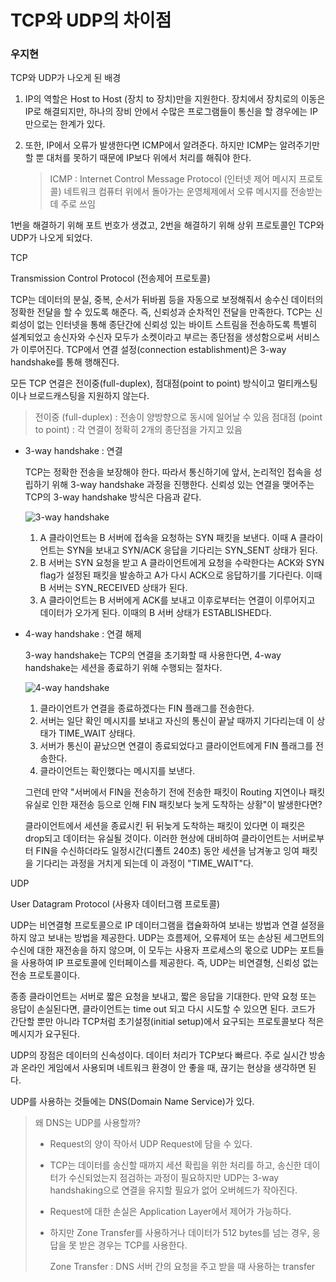 # TCP와 UDP의 차이점

### 우지현

TCP와 UDP가 나오게 된 배경

1. IP의 역할은 Host to Host (장치 to 장치)만을 지원한다. 장치에서 장치로의 이동은 IP로 해결되지만, 하나의 장비 안에서 수많은 프로그램들이 통신을 할 경우에는 IP만으로는 한계가 있다.

2. 또한, IP에서 오류가 발생한다면 ICMP에서 알려준다. 하지만 ICMP는 알려주기만 할 뿐 대처를 못하기 때문에 IP보다 위에서 처리를 해줘야 한다.

   > ICMP : Internet Control Message Protocol (인터넷 제어 메시지 프로토콜)
   > 네트워크 컴퓨터 위에서 돌아가는 운영체제에서 오류 메시지를 전송받는 데 주로 쓰임

1번을 해결하기 위해 포트 번호가 생겼고, 2번을 해결하기 위해 상위 프로토콜인 TCP와 UDP가 나오게 되었다.



TCP 

Transmission Control Protocol (전송제어 프로토콜)

TCP는 데이터의 분실, 중복, 순서가 뒤바뀜 등을 자동으로 보정해줘서 송수신 데이터의 정확한 전달을 할 수 있도록 해준다. 즉, 신뢰성과 순차적인 전달을 만족한다. TCP는 신뢰성이 없는 인터넷을 통해 종단간에 신뢰성 있는 바이트 스트림을 전송하도록 특별히 설계되었고 송신자와 수신자 모두가 소켓이라고 부르는 종단점을 생성함으로써 서비스가 이루어진다. TCP에서 연결 설정(connection establishment)은 3-way handshake를 통해 행해진다.

모든 TCP 연결은 전이중(full-duplex), 점대점(point to point) 방식이고 멀티캐스팅이나 브로드캐스팅을 지원하지 않는다.

> 전이중 (full-duplex) : 전송이 양방향으로 동시에 일어날 수 있음
> 점대점 (point to point) : 각 연결이 정확히 2개의 종단점을 가지고 있음

- 3-way handshake : 연결

  TCP는 정확한 전송을 보장해야 한다. 따라서 통신하기에 앞서, 논리적인 접속을 성립하기 위해 3-way handshake 과정을 진행한다. 신뢰성 있는 연결을 맺어주는 TCP의 3-way handshake 방식은 다음과 같다.

  

  ![3-way handshake](https://t1.daumcdn.net/cfile/tistory/225A964D52F1BB6917)

  

  1. A 클라이언트는 B 서버에 접속을 요청하는 SYN 패킷을 보낸다. 이때 A 클라이언트는 SYN을 보내고 SYN/ACK 응답을 기다리는 SYN_SENT 상태가 된다.
  2. B 서버는 SYN 요청을 받고 A 클라이언트에게 요청을 수락한다는 ACK와 SYN flag가 설정된 패킷을 발송하고 A가 다시 ACK으로 응답하기를 기다린다. 이때 B 서버는 SYN_RECEIVED 상태가 된다.
  3. A 클라이언트는 B 서버에게 ACK를 보내고 이후로부터는 연결이 이루어지고 데이터가 오가게 된다. 이때의 B 서버 상태가 ESTABLISHED다. 

  

- 4-way handshake : 연결 해제

  3-way handshake는 TCP의 연결을 초기화할 때 사용한다면, 4-way handshake는 세션을 종료하기 위해 수행되는 절차다. 

  

  ![4-way handshake](https://t1.daumcdn.net/cfile/tistory/2152353F52F1C02835)

  

  1. 클라이언트가 연결을 종료하겠다는 FIN 플래그를 전송한다.
  2. 서버는 일단 확인 메시지를 보내고 자신의 통신이 끝날 때까지 기다리는데 이 상태가 TIME_WAIT 상태다.
  3. 서버가 통신이 끝났으면 연결이 종료되었다고 클라이언트에게 FIN 플래그를 전송한다.
  4. 클라이언트는 확인했다는 메시지를 보낸다.

  

  그런데 만약 "서버에서 FIN을 전송하기 전에 전송한 패킷이 Routing 지연이나 패킷 유실로 인한 재전송 등으로 인해 FIN 패킷보다 늦게 도착하는 상황"이 발생한다면?

  

  클라이언트에서 세션을 종료시킨 뒤 뒤늦게 도착하는 패킷이 있다면 이 패킷은 drop되고 데이터는 유실될 것이다. 이러한 현상에 대비하여 클라이언트는 서버로부터 FIN을 수신하더라도 일정시간(디폴트 240초) 동안 세션을 남겨놓고 잉여 패킷을 기다리는 과정을 거치게 되는데 이 과정이 "TIME_WAIT"다.

  

UDP 

User Datagram Protocol (사용자 데이터그램 프로토콜)

UDP는 비연결형 프로토콜으로 IP 데이터그램을 캡슐화하여 보내는 방법과 연결 설정을 하지 않고 보내는 방법을 제공한다. UDP는 흐름제어, 오류제어 또는 손상된 세그먼트의 수신에 대한 재전송을 하지 않으며, 이 모두는 사용자 프로세스의 몫으로 UDP는 포트들을 사용하여 IP 프로토콜에 인터페이스를 제공한다. 즉, UDP는 비연결형, 신뢰성 없는 전송 프로토콜이다.

종종 클라이언트는 서버로 짧은 요청을 보내고, 짧은 응답을 기대한다. 만약 요청 또는 응답이 손실된다면, 클라이언트는 time out 되고 다시 시도할 수 있으면 된다. 코드가 간단할 뿐만 아니라 TCP처럼 초기설정(initial setup)에서 요구되는 프로토콜보다 적은 메시지가 요구된다.

UDP의 장점은 데이터의 신속성이다. 데이터 처리가 TCP보다 빠르다. 주로 실시간 방송과 온라인 게임에서 사용되며 네트워크 환경이 안 좋을 때, 끊기는 현상을 생각하면 된다.

UDP를 사용하는 것들에는 DNS(Domain Name Service)가 있다.

> 왜 DNS는 UDP를 사용할까?
>
> - Request의 양이 작아서 UDP Request에 담을 수 있다.
>
> - TCP는 데이터를 송신할 때까지 세션 확립을 위한 처리를 하고, 송신한 데이터가 수신되었는지 점검하는 과정이 필요하지만 UDP는 3-way handshaking으로 연결을 유지할 필요가 없어 오버헤드가 작아진다.
>
> - Request에 대한 손실은 Application Layer에서 제어가 가능하다.
>
> - 하지만 Zone Transfer를 사용하거나 데이터가 512 bytes를 넘는 경우, 응답을 못 받은 경우는 TCP를 사용한다.
>
>   Zone Transfer : DNS 서버 간의 요청을 주고 받을 때 사용하는 transfer


